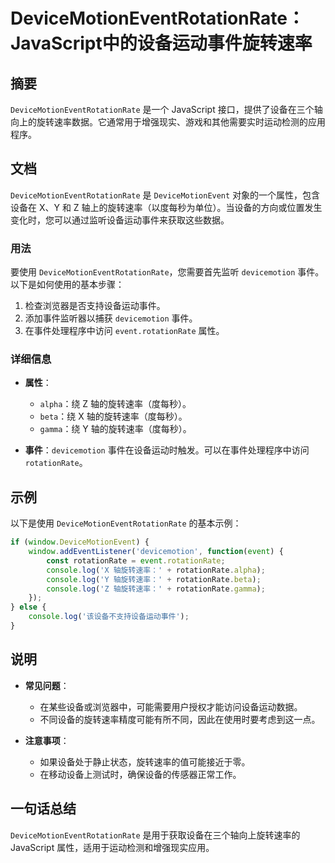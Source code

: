 <!--
Meta Description: # DeviceMotionEventRotationRate：JavaScript中的设备运动事件旋转速率 ## 摘要 `DeviceMotionEventRotationRate` 是一个 JavaScript 接口，提供了设备在三个轴向上的旋转速率数据。它通常用于增强现实、游戏和其他需要实时运...
Meta Keywords: rotationrate, devicemotioneventrotationrate, devicemotion, console, log
-->

# DeviceMotionEventRotationRate：JavaScript中的设备运动事件旋转速率

## 摘要
`DeviceMotionEventRotationRate` 是一个 JavaScript 接口，提供了设备在三个轴向上的旋转速率数据。它通常用于增强现实、游戏和其他需要实时运动检测的应用程序。

## 文档
`DeviceMotionEventRotationRate` 是 `DeviceMotionEvent` 对象的一个属性，包含设备在 X、Y 和 Z 轴上的旋转速率（以度每秒为单位）。当设备的方向或位置发生变化时，您可以通过监听设备运动事件来获取这些数据。

### 用法
要使用 `DeviceMotionEventRotationRate`，您需要首先监听 `devicemotion` 事件。以下是如何使用的基本步骤：

1. 检查浏览器是否支持设备运动事件。
2. 添加事件监听器以捕获 `devicemotion` 事件。
3. 在事件处理程序中访问 `event.rotationRate` 属性。

### 详细信息
- **属性**：
  - `alpha`：绕 Z 轴的旋转速率（度每秒）。
  - `beta`：绕 X 轴的旋转速率（度每秒）。
  - `gamma`：绕 Y 轴的旋转速率（度每秒）。

- **事件**：`devicemotion` 事件在设备运动时触发。可以在事件处理程序中访问 `rotationRate`。

## 示例
以下是使用 `DeviceMotionEventRotationRate` 的基本示例：

```javascript
if (window.DeviceMotionEvent) {
    window.addEventListener('devicemotion', function(event) {
        const rotationRate = event.rotationRate;
        console.log('X 轴旋转速率：' + rotationRate.alpha);
        console.log('Y 轴旋转速率：' + rotationRate.beta);
        console.log('Z 轴旋转速率：' + rotationRate.gamma);
    });
} else {
    console.log('该设备不支持设备运动事件');
}
```

## 说明
- **常见问题**：
  - 在某些设备或浏览器中，可能需要用户授权才能访问设备运动数据。
  - 不同设备的旋转速率精度可能有所不同，因此在使用时要考虑到这一点。
  
- **注意事项**：
  - 如果设备处于静止状态，旋转速率的值可能接近于零。
  - 在移动设备上测试时，确保设备的传感器正常工作。

## 一句话总结
`DeviceMotionEventRotationRate` 是用于获取设备在三个轴向上旋转速率的 JavaScript 属性，适用于运动检测和增强现实应用。